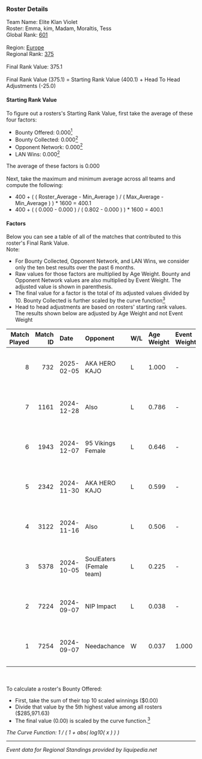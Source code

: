 ### Roster Details<br />
Team Name: Elite Klan Violet<br />
Roster: Emma, kim, Madam, Moraltis, Tess<br />
Global Rank: [601](../../standings_global_2025_02_28.md)<br />
<br />
Region: [Europe]( ../../standings_europe_2025_02_28.md)<br />
Regional Rank: [375]( ../../standings_europe_2025_02_28.md)<br />
<br />
Final Rank Value:  375.1<br />
<br />
Final Rank Value (375.1) = Starting Rank Value (400.1) + Head To Head Adjustments (-25.0)<br />

#### Starting Rank Value<br />
To figure out a rosters's Starting Rank Value, first take the average of these four factors:<br />
- Bounty Offered: 0.000[<sup>1</sup>](#table2)
- Bounty Collected: 0.000[<sup>2</sup>](#table1)
- Opponent Network: 0.000[<sup>2</sup>](#table1)
- LAN Wins: 0.000[<sup>2</sup>](#table1)

The average of these factors is 0.000<br />
<br />
Next, take the maximum and minimum average across all teams and compute the following:<br />
- 400 + ( ( Roster_Average - Min_Average ) / ( Max_Average - Min_Average ) ) * 1600 = 400.1
- 400 + ( ( 0.000 - 0.000 ) / ( 0.802 - 0.000 ) ) * 1600 = 400.1


#### Factors<br />
Below you can see a table of all of the matches that contributed to this roster's Final Rank Value.<br />
Note:<br />

- For Bounty Collected, Opponent Network, and LAN Wins, we consider only the ten best results over the past 6 months.
- Raw values for those factors are multiplied by Age Weight. Bounty and Opponent Network values are also multiplied by Event Weight. The adjusted value is shown in parenthesis.
- The final value for a factor is the total of its adjusted values divided by 10. Bounty Collected is further scaled by the curve function[<sup>3</sup>](#curveFunction)
- Head to head adjustments are based on rosters' starting rank values. The results shown below are adjusted by Age Weight and not Event Weight
<span id="table1"></span><br />


| Match Played | Match ID | Date       | Opponent                 | W/L | Age Weight | Event Weight | Bounty Collected | Opponent Network | LAN Wins  | H2H Adj. | Roster                               |
| -: | -: | :- | :- | :- | :- | :- | :- | :- | :- | -: | :- |
|            8 |      732 | 2025-02-05 | AKA HERO KAJO            | L   | 1.000      | -            | -                | -                | -         |    -3.26 | Emma, kim, Madam, Moraltis, Tess     |
|            7 |     1161 | 2024-12-28 | Also                     | L   | 0.786      | -            | -                | -                | -         |    -4.22 | Emma, kim, Madam, Moraltis, Tess     |
|            6 |     1943 | 2024-12-07 | 95 Vikings Female        | L   | 0.646      | -            | -                | -                | -         |    -9.77 | Emma, kim, Madam, Moraltis, Tess     |
|            5 |     2342 | 2024-11-30 | AKA HERO KAJO            | L   | 0.599      | -            | -                | -                | -         |    -1.65 | Emma, Jodiee, kim, Madam, Moraltis   |
|            4 |     3122 | 2024-11-16 | Also                     | L   | 0.506      | -            | -                | -                | -         |    -3.00 | Lowlita, Madam, Moraltis, oona, Tess |
|            3 |     5378 | 2024-10-05 | SoulEaters (Female team) | L   | 0.225      | -            | -                | -                | -         |    -3.55 | Lowlita, Madam, Moraltis, oona, Tess |
|            2 |     7224 | 2024-09-07 | NIP Impact               | L   | 0.038      | -            | -                | -                | -         |    -0.14 | Lowlita, Madam, Moraltis, oona, Tess |
|            1 |     7254 | 2024-09-07 | Needachance              | W   | 0.037      | 1.000        | 0.000 (0.000)    | 0.034 (0.001)    | 0 (0.000) |     0.59 | Lowlita, Madam, Moraltis, oona, Tess |

<br />
<span id="table2"></span><br />
To calculate a roster's Bounty Offered:<br />

- First, take the sum of their top 10 scaled winnings ($0.00)
- Divide that value by the 5th highest value among all rosters ($285,971.63)
- The final value (0.00) is scaled by the curve function.[<sup>3</sup>](#curveFunction)

<span id="curveFunction"></span>_The Curve Function: 1 / ( 1 + abs( log10( x ) ) )_<br />

---
_Event data for Regional Standings provided by liquipedia.net_<br />
